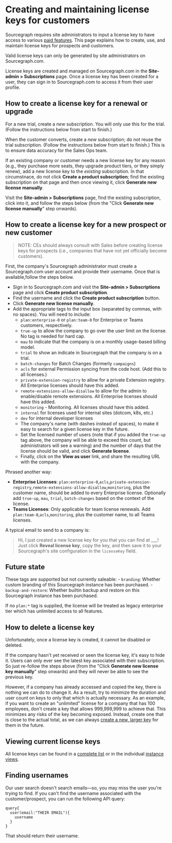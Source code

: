 # Creating and maintaining license keys for customers

Sourcegraph requires site administrators to input a license key to have access to various [paid features](https://about.sourcegraph.com/pricing). This page explains how to create, use, and maintain license keys for prospects and customers.

Valid license keys can only be generated by site administrators on Sourcegraph.com.

License keys are created and managed on Sourcegraph.com in the **Site-admin > Subscriptions** page. Once a license key has been created for a user, they can sign in to Sourcegraph.com to access it from their user profile.

## How to create a license key for a renewal or upgrade

For a new trial, create a _new_ subscription. You will only use this for the trial. (Follow the instructions below from start to finish.)

When the customer converts, create a _new_ subscription; do not reuse the trial subscription. (Follow the instructions below from start to finish.) This is to ensure data accuracy for the Sales Ops team.

If an existing company or customer needs a new license key for any reason (e.g., they purchase more seats, they upgrade product tiers, or they simply renew), add a new license key to the _existing_ subscription. In that circumstnace, do not click **Create a product subscription**; find the existing subscription on that page and then once viewing it, click **Generate new license manually**.

Visit the **Site-admin > Subscriptions** page, find the existing subscription, click into it, and follow the steps below (from the "Click **Generate new license manually**" step onwards).

## How to create a license key for a new prospect or new customer

> NOTE: CEs should always consult with Sales before creating license keys for prospects (i.e., companies that have not yet officially become customers).

First, the company's Sourcegraph administrator must create a Sourcegraph.com user account and provide their username. Once that is available,follow the steps below.

- Sign in to Sourcegraph.com and visit the **Site-admin > Subscriptions** page and click **Create product subscription**.
- Find the username and click the **Create product subscription** button.
- Click **Generate new license manually**.
- Add the appropriate tags to the input box (separated by commas, with no spaces). You will need to include:
  - `plan:enterprise-0` or `plan:team-0` for Enterprise or Teams customers, respectively.
  - `true-up` to allow the company to go over the user limit on the license. No tag is needed for hard cap.
  - `mau` to indicate that the company is on a monthly usage-based billing model.
  - `trial` to show an indicate in Sourcegraph that the company is on a trial.
  - `batch-changes` for Batch Changes (formerly `campaigns`)
  - `acls` for external Permission syncing from the code host. (Add this to all licenses.)
  - `private-extension-registry` to allow for a private Extension registry. All Enterprise licenses should have this added.
  - `remote-extensions-allow-disallow` to allow for the admin to enable/disable remote extensions. All Enterprise licenses should have this added.
  - `monitoring` - Monitoring. All licenses should have this added.
  - `internal` for licenses used for internal sites (dotcom, k8s, etc.)
  - `dev` for internal developer licenses
  - The company's name (with dashes instead of spaces), to make it easy to search for a given license key in the future.
  - Set the licensed number of users (note that if you added the `true-up` tag above, the company will be able to exceed this count, but administrators will see a warning) and the number of days that the license should be valid, and click **Generate license**.
  - Finally, click on the **View as user** link, and share the resulting URL with the company.

Phrased another way:

- **Enterprise Licenses**: `plan:enterprise-0`,`acls`,`private-extension-registry`,`remote-extensions-allow-disallow`,`monitoring`, plus the customer name, should be added to every Enterprise license. Optionally add `true-up`, `mau`, `trial`, `batch-changes` based on the context of the license.
- **Teams Licenses**: Only applicable for team license renewals. Add `plan:team-0`,`acls`,`monitoring`, plus the customer name, to all Teams licenses.

A typical email to send to a company is:

> Hi,
> I just created a new license key for you that you can find at \_\_\_! Just click **Reveal license key**, copy the key, and then save it to your Sourcegraph's site configuration in the `licenseKey` field.

## Future state

These tags are supported but not currently saleable: - `branding`: Whether custom branding of this Sourcegraph instance has been purchased. - `backup-and-restore`: Whether builtin backup and restore on this Sourcegraph instance has been purchased.

If no `plan:*` tag is supplied, the license will be treated as legacy enterprise tier which has unlimited access to all features.

## How to delete a license key

Unfortunately, once a license key is created, it cannot be disabled or deleted.

If the company hasn't yet received or seen the license key, it's easy to hide it. Users can only ever see the latest key associated with their subscription. So just re-follow the steps above (from the "Click **Generate new license key manually**" step onwards) and they will never be able to see the previous key.

However, if a company has already accessed and copied the key, there is nothing we can do to change it. As a result, try to minimize the duration and user count on keys to only that which is actually necessary. As an example, if you want to create an "unlimited" license for a company that has 100 employees, don't create a key that allows 999,999,999 to achieve that. This minimizes any risks of the key becoming exposed. Instead, create one that is close to the actual total, as we can always [create a new, larger key](#how-to-create-a-license-key-for-a-renewal-or-upgrade) for them in the future.

## Viewing current license keys

All license keys can be found in a [complete list](https://sourcegraph.looker.com/looks/635) or in the individual [instance views](https://sourcegraph.looker.com/dashboards/94).

## Finding usernames

Our user search doesn't search emails—so, you may miss the user you're trying to find. If you can't find the username associated with the customer/prospect, you can run the following API query:

```
query{
  user(email:"THEIR EMAIL"){
    username
  }
}
```

That should return their username.
